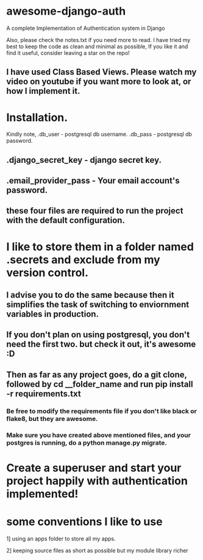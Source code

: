 # awesome-django-auth
A complete Implementation of Authentication system in Django

Also, please check the notes.txt if you need more to read.
I have tried my best to keep the code as clean and minimal as possible,
If you like it and find it useful, consider leaving a star on the repo!

## I have used Class Based Views. Please watch my video on youtube if you want more to look at, or how I implement it.

# Installation.

Kindly note, 
.db_user - postgresql db username.
.db_pass - postgresql db password.

## .django_secret_key - django secret key.

## .email_provider_pass - Your email account's password.

## these four files are required to run the project with the default configuration.

# I like to store them in a folder named .secrets and exclude from my version control.
## I advise you to do the same because then it simplifies the task of switching to enviornment variables in production.

## If you don't plan on using postgresql, you don't need the first two. but check it out, it's awesome :D

## Then as far as any project goes, do a git clone, followed by cd __folder_name and run pip install -r requirements.txt

### Be free to modify the requirements file if you don't like black or flake8, but they are awesome.

### Make sure you have created above mentioned files, and your postgres is running, do a python manage.py migrate.

# Create a superuser and start your project happily with authentication implemented!

# some conventions I like to use

1] using an apps folder to store all my apps.

2] keeping source files as short as possible but my module library richer 

